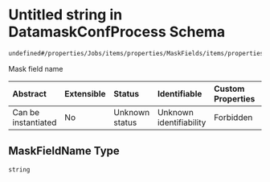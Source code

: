 # Untitled string in DatamaskConfProcess Schema

```txt
undefined#/properties/Jobs/items/properties/MaskFields/items/properties/MaskFieldName
```

Mask field name

| Abstract            | Extensible | Status         | Identifiable            | Custom Properties | Additional Properties | Access Restrictions | Defined In                                                                |
| :------------------ | :--------- | :------------- | :---------------------- | :---------------- | :-------------------- | :------------------ | :------------------------------------------------------------------------ |
| Can be instantiated | No         | Unknown status | Unknown identifiability | Forbidden         | Allowed               | none                | [datamask.schema.json\*](out/datamask.schema.json "open original schema") |

## MaskFieldName Type

`string`
